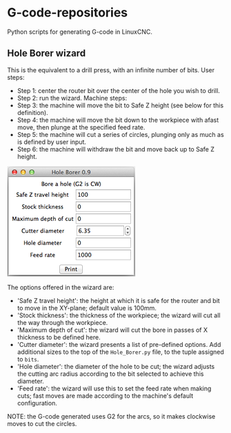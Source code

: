 # G-code-repositories
Python scripts for generating G-code in LinuxCNC.


## Hole Borer wizard
This is the equivalent to a drill press, with an infinite number of bits.
User steps:
- Step 1: center the router bit over the center of the hole you wish to drill.
- Step 2: run the wizard.
Machine steps:
- Step 3: the machine will move the bit to Safe Z height (see below for this definition).
- Step 4: the machine will move the bit down to the workpiece with afast move, then plunge at the specified feed rate.
- Step 5: the machine will cut a series of circles, plunging only as much as is defined by user input.
- Step 6: the machine will withdraw the bit and move back up to Safe Z height.

![Hole Borer screenshot](/images/hole_borer.png)

The options offered in the wizard are:
- 'Safe Z travel height': the height at which it is safe for the router and bit to move in the XY-plane; default value is 100mm.
- 'Stock thickness': the thickness of the workpiece; the wizard will cut all the way through the workpiece.
- 'Maximum depth of cut': the wizard will cut the bore in passes of X thickness to be defined here.
- 'Cutter diameter': the wizard presents a list of pre-defined options. Add additional sizes to the top of the `Hole_Borer.py` file, to the tuple assigned to `bits`.
- 'Hole diameter': the diameter of the hole to be cut; the wizard adjusts the cutting arc radius according to the bit selected to achieve this diameter. 
- 'Feed rate': the wizard will use this to set the feed rate when making cuts; fast moves are made according to the machine's default configuration.

NOTE: the G-code generated uses G2 for the arcs, so it makes clockwise moves to cut the circles.
